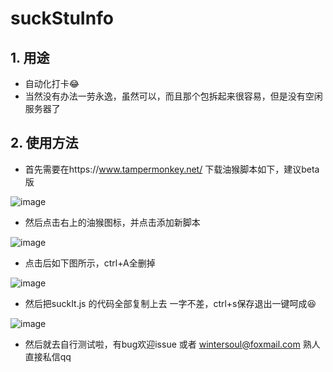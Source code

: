 # suckStuInfo

## 1. 用途

- 自动化打卡:joy:
- 当然没有办法一劳永逸，虽然可以，而且那个包拆起来很容易，但是没有空闲服务器了

## 2. 使用方法

- 首先需要在https://www.tampermonkey.net/ 下载油猴脚本如下，建议beta版

![image](https://user-images.githubusercontent.com/33116315/76878620-11c6de80-68b0-11ea-90ed-2a04eee0c28d.png)

- 然后点击右上的油猴图标，并点击添加新脚本

![image](https://user-images.githubusercontent.com/33116315/76879625-78003100-68b1-11ea-9f04-1d147067004b.png)

- 点击后如下图所示，ctrl+A全删掉

![image](https://user-images.githubusercontent.com/33116315/76879718-99f9b380-68b1-11ea-84be-527422edf7d5.png)

- 然后把suckIt.js 的代码全部复制上去 一字不差，ctrl+s保存退出一键呵成:laughing:

![image](https://user-images.githubusercontent.com/33116315/76879841-c8778e80-68b1-11ea-900a-37213eb3eef7.png)

- 然后就去自行测试啦，有bug欢迎issue 或者 wintersoul@foxmail.com 熟人直接私信qq